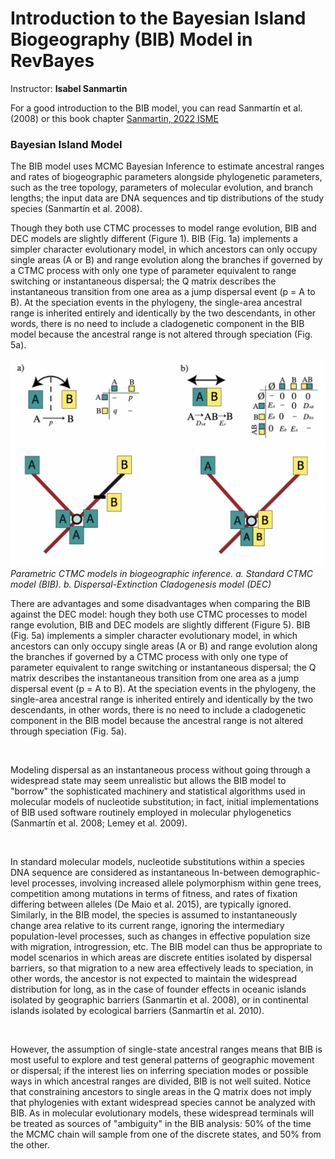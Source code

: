 # Introduction to the Bayesian Island Biogeography (BIB) Model in RevBayes

Instructor: **Isabel Sanmartin**

For a good introduction to the BIB model, you can read Sanmartín et al. (2008) or this book chapter [Sanmartin, 2022 ISME](https://books.google.com.mx/books?hl=en&lr=&id=7b5WEAAAQBAJ&oi=fnd&pg=PA27&dq=info:LWXmCk9U9N4J:scholar.google.com&ots=Sk8feF1yvv&sig=HP7U3SJzoSfGRyLrOXJk2DJZF4Y&redir_esc=y#v=onepage&q&f=false)

### Bayesian Island Model

The BIB model uses MCMC Bayesian Inference to estimate ancestral ranges and rates of biogeographic parameters alongside phylogenetic parameters, such as the tree topology, parameters of molecular evolution, and branch lengths; the input data are DNA sequences and tip distributions of the study species (Sanmartín et al. 2008).


Though they both use CTMC processes to model range evolution, BIB and DEC models are slightly different (Figure 1). BIB (Fig. 1a) implements a simpler character evolutionary model, in which ancestors can only occupy single areas (A or B) and range evolution along the branches if governed by a CTMC process with only one type of parameter equivalent to range switching or instantaneous dispersal; the Q matrix describes the instantaneous transition from one area as a jump dispersal event (p = A to B). At the speciation events in the phylogeny, the single-area ancestral range is inherited entirely and identically by the two descendants, in other words, there is no need to include a cladogenetic component in the BIB model because the ancestral range is not altered through speciation (Fig. 5a). 

![Figure0](figures/Figure0.png "Figure 0")*Parametric CTMC models in biogeographic inference. a. Standard CTMC model (BIB). b. Dispersal-Extinction Cladogenesis model (DEC)*


There are advantages and some disadvantages when comparing the BIB against the DEC model: hough they both use CTMC processes to model range evolution, BIB and DEC models are slightly different (Figure 5). BIB (Fig. 5a) implements a simpler character evolutionary model, in which ancestors can only occupy single areas (A or B) and range evolution along the branches if governed by a CTMC process with only one type of parameter equivalent to range switching or instantaneous dispersal; the Q matrix describes the instantaneous transition from one area as a jump dispersal event (p = A to B). At the speciation events in the phylogeny, the single-area ancestral range is inherited entirely and identically by the two descendants, in other words, there is no need to include a cladogenetic component in the BIB model because the ancestral range is not altered through speciation (Fig. 5a). 

<br>

Modeling dispersal as an instantaneous process without going through a widespread state may seem unrealistic but allows the BIB model to "borrow" the sophisticated machinery and statistical algorithms used in molecular models of nucleotide substitution; in fact, initial implementations of BIB used software routinely employed in molecular phylogenetics (Sanmartín et al. 2008; Lemey et al. 2009). 

<br>

In standard molecular models, nucleotide substitutions within a species DNA sequence are considered as instantaneous In-between demographic-level processes, involving increased allele polymorphism within gene trees, competition among mutations in terms of fitness, and rates of fixation differing between alleles (De Maio et al. 2015), are typically ignored.
Similarly, in the BIB model, the species is assumed to instantaneously change area relative to its current range, ignoring the intermediary population-level processes, such as changes in effective population size with migration, introgression, etc.
The BIB model can thus be appropriate to model scenarios in which areas are discrete entities isolated by dispersal barriers, so that migration to a new area effectively leads to speciation, in other words, the ancestor is not expected to maintain the widespread distribution for long, as in the case of founder effects in oceanic islands isolated by geographic barriers (Sanmartin et al. 2008), or in continental islands isolated by ecological barriers (Sanmartín et al. 2010).

<br>

However, the assumption of single-state ancestral ranges means that BIB is most useful to explore and test general patterns of geographic movement or dispersal; if the interest lies on inferring speciation modes or possible ways in which ancestral ranges are divided, BIB is not well suited.
Notice that constraining ancestors to single areas in the Q matrix does not imply that phylogenies with extant widespread species cannot be analyzed with BIB. As in molecular evolutionary models, these widespread terminals will be treated as sources of "ambiguity" in the BIB analysis: 50% of the time the MCMC chain will sample from one of the discrete states, and 50% from the other.
